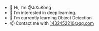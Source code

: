 - 👋 Hi, I’m @JiXuKong
- 👀 I’m interested in deep learning.
- 🌱 I’m currently learning Object Detection
- 📫 Contact me with 1432452210@qq.com

<!---
JiXuKong/JiXuKong is a ✨ special ✨ repository because its `README.md` (this file) appears on your GitHub profile.
You can click the Preview link to take a look at your changes.
--->

